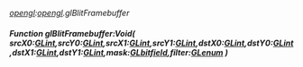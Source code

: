 _[opengl](../../modules/opengl/opengl-module.md):[opengl](../../modules/opengl/opengl-module.md).glBlitFramebuffer_
##### Function glBlitFramebuffer:Void( srcX0:[GLint](../../modules/opengl/opengl-glint.md),srcY0:[GLint](../../modules/opengl/opengl-glint.md),srcX1:[GLint](../../modules/opengl/opengl-glint.md),srcY1:[GLint](../../modules/opengl/opengl-glint.md),dstX0:[GLint](../../modules/opengl/opengl-glint.md),dstY0:[GLint](../../modules/opengl/opengl-glint.md),dstX1:[GLint](../../modules/opengl/opengl-glint.md),dstY1:[GLint](../../modules/opengl/opengl-glint.md),mask:[GLbitfield](../../modules/opengl/opengl-glbitfield.md),filter:[GLenum](../../modules/opengl/opengl-glenum.md) )
